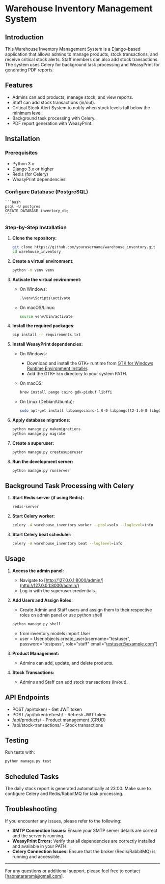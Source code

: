 # Warehouse Inventory Management System

## Introduction

This Warehouse Inventory Management System is a Django-based application that allows admins to manage products, stock transactions, and receive critical stock alerts. Staff members can also add stock transactions. The system uses Celery for background task processing and WeasyPrint for generating PDF reports.

## Features

- Admins can add products, manage stock, and view reports.
- Staff can add stock transactions (in/out).
- Critical Stock Alert System to notify when stock levels fall below the minimum level.
- Background task processing with Celery.
- PDF report generation with WeasyPrint.

## Installation

### Prerequisites

- Python 3.x
- Django 3.x or higher
- Redis (for Celery)
- WeasyPrint dependencies

### Configure Database (PostgreSQL)

    ```bash
    psql -U postgres
    CREATE DATABASE inventory_db;
    ```

### Step-by-Step Installation

1. **Clone the repository:**

    ```bash
    git clone https://github.com/yourusername/warehouse_inventory.git
    cd warehouse_inventory
    ```

2. **Create a virtual environment:**

    ```bash
    python -m venv venv
    ```

3. **Activate the virtual environment:**

    - On Windows:

        ```cmd
        .\venv\Scripts\activate
        ```

    - On macOS/Linux:

        ```bash
        source venv/bin/activate
        ```

4. **Install the required packages:**

    ```bash
    pip install -r requirements.txt
    ```

5. **Install WeasyPrint dependencies:**

    - On Windows:
        - Download and install the GTK+ runtime from [GTK for Windows Runtime Environment Installer](https://github.com/tschoonj/GTK-for-Windows-Runtime-Environment-Installer/releases).
        - Add the GTK+ `bin` directory to your system PATH.

    - On macOS:

        ```bash
        brew install pango cairo gdk-pixbuf libffi
        ```

    - On Linux (Debian/Ubuntu):

        ```bash
        sudo apt-get install libpangocairo-1.0-0 libpangoft2-1.0-0 libgdk-pixbuf2.0-0 libffi-dev libcairo2
        ```

6. **Apply database migrations:**

    ```bash
    python manage.py makemigrations
    python manage.py migrate
    ```

7. **Create a superuser:**

    ```bash
    python manage.py createsuperuser
    ```

8. **Run the development server:**

    ```bash
    python manage.py runserver
    ```

## Background Task Processing with Celery

1. **Start Redis server (if using Redis):**

    ```bash
    redis-server
    ```

2. **Start Celery worker:**

    ```bash
    celery -A warehouse_inventory worker --pool=solo --loglevel=info
    ```

3. **Start Celery beat scheduler:**

    ```bash
    celery -A warehouse_inventory beat --loglevel=info
    ```

## Usage

1. **Access the admin panel:**
    - Navigate to [http://127.0.0.1:8000/admin/](http://127.0.0.1:8000/admin/)
    - Log in with the superuser credentials.

2. **Add Users and Assign Roles:**
    - Create Admin and Staff users and assign them to their respective roles on admin panel or use python shell

     ```bash
    python manage.py shell
    ```
    - from inventory.models import User
    - user = User.objects.create_user(username="testuser", password="testpass", role="staff" email="testuser@example.com")

3. **Product Management:**
    - Admins can add, update, and delete products.

4. **Stock Transactions:**
    - Admins and Staff can add stock transactions (in/out).

## API Endpoints

- POST /api/token/ - Get JWT token
- POST /api/token/refresh/ - Refresh JWT token
- /api/products/ - Product management (CRUD)
- /api/stock-transactions/ - Stock transactions

## Testing

Run tests with:
```bash
python manage.py test
```

## Scheduled Tasks

The daily stock report is generated automatically at 23:00. Make sure to configure Celery and Redis/RabbitMQ for task processing.

## Troubleshooting

If you encounter any issues, please refer to the following:

- **SMTP Connection Issues:** Ensure your SMTP server details are correct and the server is running.
- **WeasyPrint Errors:** Verify that all dependencies are correctly installed and available in your PATH.
- **Celery Connection Issues:** Ensure that the broker (Redis/RabbitMQ) is running and accessible.

---

For any questions or additional support, please feel free to contact [haonatararomi@gmail.com].
